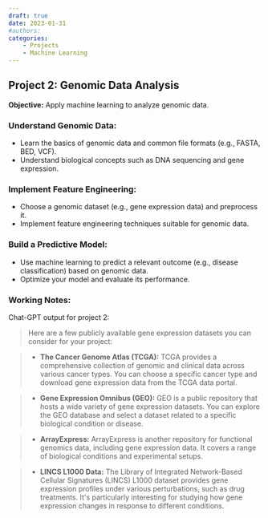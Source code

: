 ```yaml
---
draft: true 
date: 2023-01-31 
#authors:
categories:
    - Projects
    - Machine Learning
---
```


## Project 2: Genomic Data Analysis

**Objective:** Apply machine learning to analyze genomic data.

### Understand Genomic Data:

- Learn the basics of genomic data and common file formats (e.g., FASTA, BED, VCF).
- Understand biological concepts such as DNA sequencing and gene expression.

### Implement Feature Engineering:

- Choose a genomic dataset (e.g., gene expression data) and preprocess it.
- Implement feature engineering techniques suitable for genomic data.

### Build a Predictive Model:

- Use machine learning to predict a relevant outcome (e.g., disease classification) based on genomic data.
- Optimize your model and evaluate its performance.


### Working Notes:


Chat-GPT output for project 2:

> Here are a few publicly available gene expression datasets you can consider for your project:

> - **The Cancer Genome Atlas (TCGA):**
>   TCGA provides a comprehensive collection of genomic and clinical data across various cancer types. You can choose a specific cancer type and download gene expression data from the TCGA data portal.

> - **Gene Expression Omnibus (GEO):**
>   GEO is a public repository that hosts a wide variety of gene expression datasets. You can explore the GEO database and select a dataset related to a specific biological condition or disease.

> - **ArrayExpress:**
>   ArrayExpress is another repository for functional genomics data, including gene expression data. It covers a range of biological conditions and experimental setups.

> - **LINCS L1000 Data:**
>   The Library of Integrated Network-Based Cellular Signatures (LINCS) L1000 dataset provides gene expression profiles under various perturbations, such as drug treatments. It's particularly interesting for studying how gene expression changes in response to different conditions.